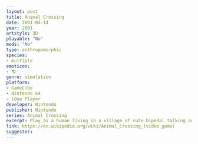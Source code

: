 ```yaml
---
layout: post
title: Animal Crossing
date: 2001-04-14
year: 2001
artstyle: 3D
playable: "No"
mods: "No"
type: anthropomorphic
species: 
- multiple
emoticon:
- 🌎
genre: simulation
platform:
- GameCube
- Nintendo 64
- iQue Player
developer: Nintendo
publisher: Nintendo
series: Animal Crossing
excerpt: Play as a human living in a village of cute bipedal talking animals!
link: https://en.wikipedia.org/wiki/Animal_Crossing_(video_game)
suggester: 
---
```


